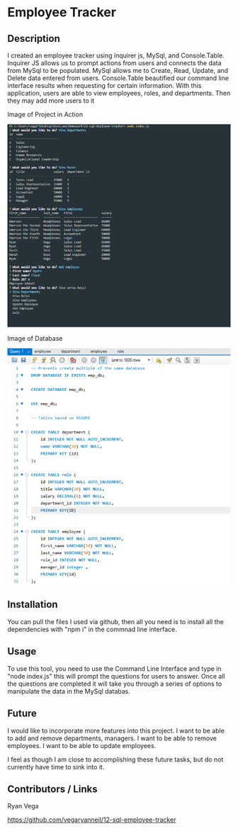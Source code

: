 # Employee Tracker
## Description

I created an employee tracker using inquirer js, MySql, and Console.Table. Inquirer JS allows us to prompt actions from users and connects the data from MySql to be populated. MySql allows me to Create, Read, Update, and Delete data entered from users. Console.Table beautified our command line interface results when requesting for certain information. With this application, users are able to view employees, roles, and departments. Then they may add more users to it

Image of Project in Action

![ExampleEmployeeTracker](sqlHW.png)

Image of Database

![ExampleSQLDB](mysqldb.png)


## Installation

You can pull the files I used via github, then all you need is to install all the dependencies with "npm i" in the commnad line interface.

## Usage 

To use this tool, you need to use the Command Line Interface and type in "node index.js" this will prompt the questions for users to answer. Once all the questions are completed it will take you through a series of options to manipulate the data in the MySql databas.

## Future

I would like to incorporate more features into this project. I want to be able to add and remove departments, managers. I want to be able to remove employees. I want to be able to update employees.

I feel as though I am close to accomplishing these future tasks, but do not currently have time to sink into it.

## Contributors / Links

Ryan Vega

https://github.com/vegaryanneil/12-sql-employee-tracker

